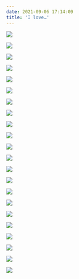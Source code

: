```yaml
---
date: 2021-09-06 17:14:09
title: 'I love…'
---
```


![](IMG_0982.JPG)

![](IMG_0985.JPG)

![](IMG_0996.JPG)

![](IMG_1132.JPG)

![](IMG_1133.JPG)

![](IMG_1199.JPG)

![](IMG_1200.JPG)

![](IMG_1217.JPG)

![](IMG_1220.JPG)

![](IMG_1223.JPG)

![](IMG_1233.JPG)

![](IMG_1260.JPG)

![](IMG_1262.JPG)

![](IMG_1280.JPG)

![](IMG_1284.JPG)

![](IMG_1286.JPG)

![](IMG_1297.JPG)

![](IMG_1298.JPG)

![](IMG_1302.JPG)

![](IMG_1303.JPG)

![](IMG_1305.JPG)

![](IMG_1315.JPG)
